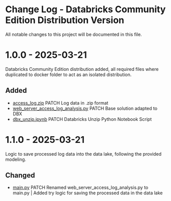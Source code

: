 # Change Log - Databricks Community Edition Distribution Version

All notable changes to this project will be documented in this file.


# 1.0.0 - 2025-03-21

Databricks Community Edition distribution added, all required files where duplicated to docker folder to act as an isolated distribution.

## Added

* [access_log.zip](/dbx_community_ed/access_log.zip) PATCH Log data in .zip format
* [web_server_access_log_analysis.py](/dbx_community_ed/main.py) PATCH Base solution adapted to DBX
* [dbx_unzip.ipynb](/dbx_community_ed/dbx_unzip.ipynb) PATCH Databricks Unzip Python Notebook Script


# 1.1.0 - 2025-03-21

Logic to save processed log data into the data lake, following the provided modeling.

## Changed

* [main.py](/dbx_community_ed/main.py) PATCH Renamed web_server_access_log_analysis.py to main.py | Added try logic for saving the processed data in the data lake

